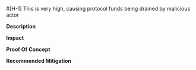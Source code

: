#[H-1] This is very high, causing protocol funds being drained by malicious actor

**Description**

**Impact**

**Proof Of Concept**

**Recommended Mitigation**
